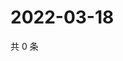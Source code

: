 # 2022-03-18

共 0 条

<!-- BEGIN WEIBO -->
<!-- 最后更新时间 Fri Mar 18 2022 07:14:36 GMT+0800 (China Standard Time) -->

<!-- END WEIBO -->
